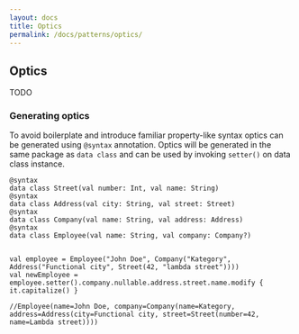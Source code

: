 ```yaml
---
layout: docs
title: Optics
permalink: /docs/patterns/optics/
---
```


## Optics

TODO

### Generating optics

To avoid boilerplate and introduce familiar property-like syntax optics can be generated using `@syntax` annotation. Optics will be generated in the same package as `data class` and can be used by invoking `setter()` on data class instance.

```
@syntax
data class Street(val number: Int, val name: String)
@syntax
data class Address(val city: String, val street: Street)
@syntax
data class Company(val name: String, val address: Address)
@syntax
data class Employee(val name: String, val company: Company?)


val employee = Employee("John Doe", Company("Kategory", Address("Functional city", Street(42, "lambda street"))))
val newEmployee = employee.setter().company.nullable.address.street.name.modify { it.capitalize() }

//Employee(name=John Doe, company=Company(name=Kategory, address=Address(city=Functional city, street=Street(number=42, name=Lambda street))))
```

